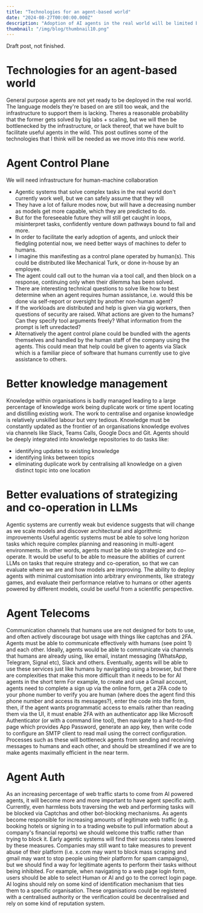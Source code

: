 ```yaml
---
title: "Technologies for an agent-based world"
date: "2024-08-27T00:00:00.000Z"
description: "Adoption of AI agents in the real world will be limited by infrastructure initially. What technologies will we need to facilitate the early adoption of agents?"
thumbnail: "/img/blog/thumbnail10.png"
---
```

Draft post, not finished. 

# Technologies for an agent-based world
General purpose agents are not yet ready to be deployed in the real world. The language models they're based on are still too weak, and the infrastructure to support them is lacking. Theres a reasonable probability that the former gets solved by big labs + scaling, but we will then be bottlenecked by the infrastructure, or lack thereof, that we have built to facilitate useful agents in the wild. This post outlines some of the technologies that I think will be needed as we move into this new world. 

# Agent Control Plane
We will need infrastructure for human-machine collaboration 
- Agentic systems that solve complex tasks in the real world don't currently work well, but we can safely assume that they will 
- They have a lot of failure modes now, but will have a decreasing number as models get more capable, which they are predicted to do. 
- But for the foreseeable future they will still get caught in loops, misinterpret tasks, confidently venture down pathways bound to fail and more. 
- In order to facilitate the early adoption of agents, and unlock their fledgling potential now, we need better ways of machines to defer to humans.
- I imagine this manifesting as a control plane operated by human(s). This could be distributed like Mechanical Turk, or done in-house by an employee. 
- The agent could call out to the human via a tool call, and then block on a response, continuing only when their dilemma has been solved. 
- There are interesting technical questions to solve like how to best determine when an agent requires human assistance, i.e. would this be done via self-report or oversight by another non-human agent? 
- If the workloads are distributed and help is given via gig workers, then questions of security are raised. What actions are given to the humans? Can they specify tool arguments freely? What information from the prompt is left unredacted?
- Alternatively the agent control plane could be bundled with the agents themselves and handled by the human staff of the company using the agents. This could mean that help could be given to agents via Slack which is a familiar piece of software that humans currently use to give assistance to others. 

# Better knowledge management 
Knowledge within organisations is badly managed leading to a large percentage of knowledge work being duplicate work or time spent locating and distilling existing work.
The work to centralise and organise knowledge is relatively unskilled labour but very tedious. 
Knowledge must be constantly updated as the frontier of an organisations knowledge evolves via channels like Slack, Teams Calls, Google Docs and Git.
Agents should be deeply integrated into knowledge repositories to do tasks like:
- identifying updates to existing knowledge
- identifying links between topics 
- eliminating duplicate work by centralising all knowledge on a given distinct topic into one location

# Better evaluations of strategizing and co-operation in LLMs
Agentic systems are currently weak but evidence suggests that will change as we scale models and discover architectural and algorithmic improvements
Useful agentic systems must be able to solve long horizon tasks which require complex planning and reasoning in multi-agent environments. In other words, agents must be able to strategize and co-operate.
It would be useful to be able to measure the abilities of current LLMs on tasks that require strategy and co-operation, so that we can evaluate where we are and how models are improving. 
The ability to deploy agents with minimal customisation into arbitrary environments, like strategy games, and evaluate their performance relative to humans or other agents powered by different models, could be useful from a scientific perspective. 

# Agent Telecoms
Communication channels that humans use are not designed for bots to use, and often actively discourage bot usage with things like captchas and 2FA. 
Agents must be able to communicate effectively with humans (see point 1) and each other. 
Ideally, agents would be able to communicate via channels that humans are already using, like email, instant messaging (WhatsApp, Telegram, Signal etc), Slack and others.
Eventually, agents will be able to use these services just like humans by navigating using a browser, but there are complexities that make this more difficult than it needs to be for AI agents in the short term
For example, to create and use a Gmail account, agents need to complete a sign up via the online form, get a 2FA code to your phone number to verify you are human (where does the agent find this phone number and access its messages?), enter the code into the form, then, if the agent wants programmatic access to emails rather than reading them via the UI, it must enable 2FA with an authenticator app like Microsoft Authenticator (or with a command line tool), then navigate to a hard-to-find page which provides App Password, generate an app key, then write code to configure an SMTP client to read mail using the correct configuration.
Processes such as these will bottleneck agents from sending and receiving messages to humans and each other, and should be streamlined if we are to make agents maximally efficient in the near term. 

 
# Agent Auth
As an increasing percentage of web traffic starts to come from AI powered agents, it will become more and more important to have agent specific auth. 
Currently, even harmless bots traversing the web and performing tasks will be blocked via Captchas and other bot-blocking mechanisms. 
As agents become responsible for increasing amounts of legitimate web traffic (e.g. booking hotels or signing in to a trading website to pull information about a company's financial reports) we should welcome this traffic rather than trying to block it. 
Early agentic systems will find their success rates lowered by these measures. 
Companies may still want to take measures to prevent abuse of their platform (i.e. x.com may want to block mass scraping and gmail may want to stop people using their platform for spam campaigns), but we should find a way for legitimate agents to perform their tasks without being inhibited. 
For example, when navigating to a web page login form, users should be able to select Human or AI and go to the correct login page. 
AI logins should rely on some kind of identification mechanism that ties them to a specific organisation. These organisations could be registered with a centralised authority or the verification could be decentralised and rely on some kind of reputation system. 
